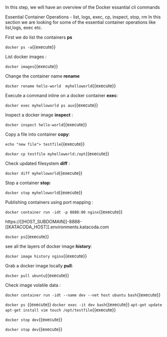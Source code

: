 In this step, we will have an overview of the Docker essantial cli commands

Essential Container Operations - list, logs, exec, cp, inspect, stop, rm
In this section we are looking for some of the essential container operations like list,logs, exec etc.

First we do list the containers **ps**


`docker ps -a`{{execute}}

List docker images :

`docker images`{{execute}}

Change the container name **rename**

`docker rename hello-world  myhelloworld`{{execute}}



Execute a command inline on a docker container **exec**:

`docker exec myhelloworld ps aux`{{execute}}

Inspect a docker image **inspect** :

`docker inspect hello-world`{{execute}}


Copy a file into container **copy**:

`echo "new file"> testfile`{{execute}}


`docker cp testfile myhelloworld:/opt`{{execute}}

Check updated filesystem **diff** :


`docker diff myhelloworld`{{execute}}


Stop a container **stop**:

`docker stop myhelloworld`{{execute}}



Publishing containers using port mapping :

`docker container run -idt -p 8888:80 nginx`{{execute}}

https://[[HOST_SUBDOMAIN]]-8888-[[KATACODA_HOST]].environments.katacoda.com

`docker ps`{{execute}}

see all the layers of docker image **history**:

`docker image history nginx`{{execute}}

Grab a docker image locally **pull**:

`docker pull ubuntu`{{execute}}


Check image volatile data :

`docker container run -idt --name dev --net host ubuntu bash`{{execute}}


`docker ps `{{execute}}
`docker exec -it dev bash`{{execute}}
`apt-get update
apt-get install vim
touch /opt/testfile`{{execute}}

`docker stop dev`{{execute}}

`docker stop dev`{{execute}}